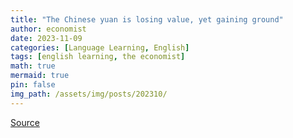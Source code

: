 ```yaml
---
title: "The Chinese yuan is losing value, yet gaining ground"
author: economist
date: 2023-11-09
categories: [Language Learning, English]
tags: [english learning, the economist]
math: true
mermaid: true
pin: false
img_path: /assets/img/posts/202310/
---
```






[Source](https://www.economist.com/graphic-detail/2023/10/06/dont-blame-quiet-quitting-on-gen-z)



